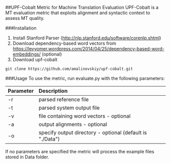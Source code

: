##UPF-Cobalt Metric for Machine Translation Evaluation
UPF-Cobalt is a MT evaluation metric that exploits alignment and syntactic context to assess MT quality.

###Installation
1. Install Stanford Parser (http://nlp.stanford.edu/software/corenlp.shtml)
2. Download dependency-based word vectors from https://levyomer.wordpress.com/2014/04/25/dependency-based-word-embeddings/ (optional)
3. Download upf-cobalt

`git clone https://github.com/amalinovskiy/upf-cobalt.git`

###Usage
To use the metric, run evaluate.py with the following parameters:

|**Parameter**|**Description**|
|:-------------|:-------------|
|-r|parsed reference file|
|-t|parsed system output file|
|-v|file containing word vectors - optional|
|-a|output alignments - optional|
|-o|specify output directory - optional (default is "./Data")|

If no parameters are specified the metric will process the example files stored in Data folder.
